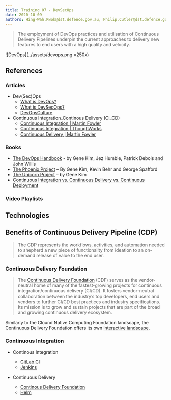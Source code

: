 ```yaml
---
title: Training 07 - DevSecOps
date: 2020-10-09
authors: Hing-Wah.Kwok@dst.defence.gov.au, Philip.Cutler@dst.defence.gov.au
---
```


<!-- # Training 07 - DevSecOps and Continuous Delivery Pipelines -->

> The employment of DevOps practices and utilisation of Continuous Delivery Pipelines underpin the current approaches to delivery new features to end users with a high quality and velocity.

![DevOps](../assets/devops.png =250x)

## References

### Articles

- Dev(Sec)Ops
  - [What is DevOps?](https://theagileadmin.com/what-is-devops/)
  - [What is DevSecOps?](https://www.redhat.com/en/topics/devops/what-is-devsecops)
  - [DevOpsCulture](https://www.martinfowler.com/bliki/DevOpsCulture.html)
- Continuous Integration_Continous Delivery (CI_CD)
  - [Continuous Integration | Martin Fowler](https://martinfowler.com/articles/continuousIntegration.html)
  - [Continuous Integration | ThoughWorks](https://www.thoughtworks.com/continuous-integration)
  - [Continuous Delivery | Martin Fowler](https://www.martinfowler.com/bliki/ContinuousDelivery.html)

### Books

- [The DevOps Handbook](https://learning.oreilly.com/library/view/the-devops-handbook/9781457191381/) - by Gene Kim, Jez Humble, Patrick Debois and John Willis
- [The Phoenix Project](https://learning.oreilly.com/library/view/the-phoenix-project/9781457191350/) – By Gene Kim, Kevin Behr and George Spafford
- [The Unicorn Project](https://learning.oreilly.com/library/view/the-unicorn-project/9781098124175/) – by Gene Kim
- [Continuous Integration vs. Continuous Delivery vs. Continuous Deployment](https://learning.oreilly.com/library/view/continuous-integration-vs/9781492088943/)

### Video Playlists

## Technologies

## Benefits of Continuous Delivery Pipeline (CDP)

> The CDP represents the workflows, activities, and automation needed to shepherd a new piece of functionality from ideation to an on-demand release of value to the end user.

### Continuous Delivery Foundation

> The [Continuous Delivery Foundation](https://cd.foundation) (CDF) serves as the vendor-neutral home of many of the fastest-growing projects for continuous integration/continuous delivery (CI/CD). It fosters vendor-neutral collaboration between the industry’s top developers, end users and vendors to further CI/CD best practices and industry specifications. Its mission is to grow and sustain projects that are part of the broad and growing continuous delivery ecosystem.

Similarly to the Clound Native Computing Foundation landscape, the Continuous Delivery Foundation offers its own [interactive landscape](https://landscape.cd.foundation/).

### Continuous Integration

- Continous Integration

  - [GitLab CI](https://about.gitlab.com/)
  - [Jenkins](https://www.jenkins.io/)

- Continuous Delivery

  - [Continous Delivery Foundation](https://cd.foundation/)
  - [Helm](https://helm.sh/)
